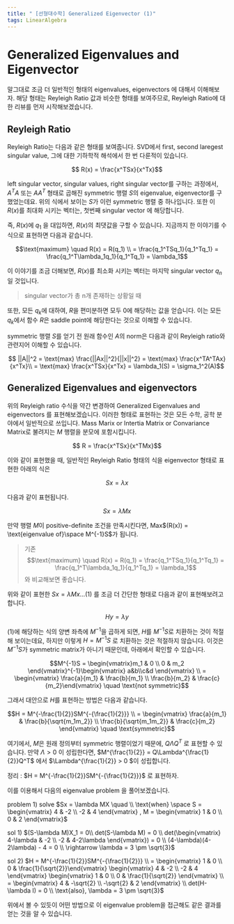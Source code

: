 ```yaml
---
title: " [선형대수학] Generalized Eigenvector (1)"
tags: LinearAlgebra
---
```


# Generalized Eigenvalues and Eigenvector

말그대로 조금 더 일반적인 형태의 eigenvalues, eigenvectors 에 대해서 이해해보자. 해당 형태는 Reyleigh Ratio 값과 비슷한 형태를 보여주므로, Reyleigh Ratio에 대한 리뷰를 먼저 시작해보겠습니다.

## Reyleigh Ratio
Reyleigh Ratio는 다음과 같은 형태를 보여줍니다. SVD에서 first, second laregest singular value, 그에 대한 기하학적 해석에서 한 번 다룬적이 있습니다.

$$ R(x) = \frac{x^TSx}{x^Tx}$$

left singular vector, singular values, right singular vector를 구하는 과정에서, $A^TA$ 또는 $AA^T$ 형태로 곱해진 symmetric 행렬 $S$의 eigenvalue, eigenvector를 구했었는데요. 위의 식에서 보이는 $S$가 이런 symmetric 행렬 중 하나입니다. 또한 이 $R(x)$를 최대화 시키는 벡터는, 첫번째 singular vector 에 해당합니다.

즉, $R(x)$에  $q_1$ 을 대입하면, $R(x)$의 최댓값을 구할 수 있습니다. 지금까지 한 이야기를 수식으로 표현하면 다음과 같습니다.

$$\text{maximum} \quad R(x) = R(q_1) \\ = \frac{q_1^TSq_1}{q_1^Tq_1} = \frac{q_1^T\lambda_1q_1}{q_1^Tq_1} =
\lambda_1$$

이 이야기를 조금 더해보면, $R(x)$를 최소화 시키는 벡터는 마지막 singular vector $q_n$일 것입니다.
> singular vector가 총 n개 존재하는 상황일 때

또한, 모든 $q_k$에 대하여, $R$을 편미분하면 모두 0에 해당하는 값을 얻습니다. 이는 모든 $q_k$에서 함수 $R$은 saddle point에 해당한다는 것으로 이해할 수 있습니다.

symmetric 행렬 $S$를 얻기 전 원래 함수인 $A$의 norm은 다음과 같이 Reyleigh ratio와 관련지어 이해할 수 있습니다.

$$ ||A||^2 = \text{max} \frac{||Ax||^2}{||x||^2} = \text{max} \frac{x^TA^TAx}{x^Tx}\\ = \text{max} \frac{x^TSx}{x^Tx} = \lambda_1(S) = \sigma_1^2(A)$$

## Generalized Eigenvalues and eigenvectors
위의 Reyleigh ratio 수식을 약간 변경하여 Generalized Eigenvalues and eigenvectors 를 표현해보겠습니다. 이러한 형태로 표현하는 것은 모든 수학, 공학 분야에서 일반적으로 쓰입니다. Mass Marix or Intertia Matrix or Convariance Matrix로 불려지는 $M$ 행렬을 분모에 포함시킵니다.

$$ R = \frac{x^TSx}{x^TMx}$$

이와 같이 표현했을 때, 일반적인 Reyleigh Ratio 형태의 식을 eigenvector 형태로 표현한 아래의 식은

$$ Sx = \lambda x$$

다음과 같이 표현됩니다.

$$ Sx = \lambda Mx$$

만약 행렬 $M$이 positive-definite 조건을 만족시킨다면, Max$(R(x)) = \text{eigenvalue of}\space M^{-1}S$가 됩니다.

> 기존 $$\text{maximum} \quad R(x) = R(q_1) = \frac{q_1^TSq_1}{q_1^Tq_1} = \frac{q_1^T\lambda_1q_1}{q_1^Tq_1} =
\lambda_1$$ 와 비교해보면 좋습니다.

위와 같이 표현한 $Sx = \lambda Mx \dots (1)$ 를 조금 더 간단한 형태로 다음과 같이 표현해보려고 합니다.

$$Hy = \lambda y$$

(1)에 해당하는 식의 양변 좌측에 $M^{-1}$을 곱하게 되면, $H$를 $M^{-1}S$로 치환하는 것이 적절해 보이는데요, 하지만 이렇게 $H = M^{-1}S$ 로 치환하는 것은 적절하지 않습니다. 이것은 $M^{-1}S$가 symmetric matrix가 아니기 때문인데, 아래에서 확인할 수 있습니다.

$$M^{-1}S = \begin{vmatrix}m_1 & 0 \\ 0 & m_2 \end{vmatrix}^{-1}\begin{vmatrix} a&b\\c&d  \end{vmatrix} \\ = \begin{vmatrix} \frac{a}{m_1} & \frac{b}{m_1} \\ \frac{b}{m_2} & \frac{c}{m_2}\end{vmatrix} \quad \text{not symmetric}$$

그래서 대안으로 $H$를 표현하는 방법은 다음과 같습니다.

$$H = M^{-\frac{1}{2}}SM^{-{\frac{1}{2}}} \\ =  \begin{vmatrix} \frac{a}{m_1} & \frac{b}{\sqrt{m_1m_2}} \\ \frac{b}{\sqrt{m_1m_2}} & \frac{c}{m_2}  \end{vmatrix} \quad \text{symmetric}$$

여기에서, $M$은 원래 정의부터 symmetric 행렬이었기 때문에, $Q\Lambda Q^T$ 로 표현할 수 있습니다. 만약 $\Lambda > 0$ 이 성립한다면, $M^{\frac{1}{2}} = Q\Lambda^{\frac{1}{2}}Q^T$ 에서 $\Lambda^{\frac{1}{2}} > 0 $이 성립합니다.

정리 : $H = M^{-\frac{1}{2}}SM^{-{\frac{1}{2}}}$ 로 표현하자.

이를 이용해서 다음의 eigenvalue problem 을 풀어보겠습니다.

problem 1) solve $Sx = \lambda MX \quad \\ \text{when} \space S = \begin{vmatrix} 4 & -2 \\ -2 & 4 \end{vmatrix} , M = \begin{vmatrix} 1 & 0 \\ 0 & 2 \end{vmatrix}$

sol 1) $(S-\lambda M)X_1 = 0\\ det(S-\lambda M) = 0 \\ det(\begin{vmatrix} 4-\lambda & -2 \\ -2 & 4-2\lambda \end{vmatrix}) = 0 \\ (4-\lambda)(4-2\lambda) - 4 = 0 \\ \rightarrow \lambda  = 3 \pm \sqrt{3}$

sol 2) $H = M^{-\frac{1}{2}}SM^{-{\frac{1}{2}}} \\ = \begin{vmatrix} 1 & 0 \\ 0 & \frac{1}{\sqrt{2}}\end{vmatrix} \begin{vmatrix} 4 & -2 \\ -2 & 4 \end{vmatrix} \begin{vmatrix} 1 & 0 \\ 0 & \frac{1}{\sqrt{2}} \end{vmatrix} \\ = \begin{vmatrix} 4 & -\sqrt{2} \\ -\sqrt{2} & 2 \end{vmatrix} \\ det(H-\lambda I) = 0 \\ \text{also}, \lambda  = 3 \pm \sqrt{3}$

위에서 볼 수 있듯이 어떤 방법으로 이 eigenvalue problem을 접근해도 같은 결과를 얻는 것을 알 수 있습니다.
